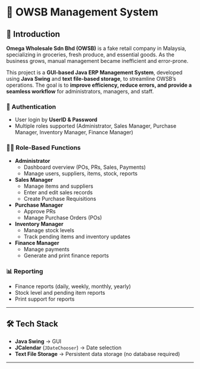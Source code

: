# 🏪 OWSB Management System

## 📌 Introduction
**Omega Wholesale Sdn Bhd (OWSB)** is a fake retail company in Malaysia, specializing in groceries, fresh produce, and essential goods. As the business grows, manual management became inefficient and error-prone.  

This project is a **GUI-based Java ERP Management System**, developed using **Java Swing** and **text file-based storage**, to streamline OWSB’s operations. The goal is to **improve efficiency, reduce errors, and provide a seamless workflow** for administrators, managers, and staff.

### 🔑 Authentication
- User login by **UserID & Password**
- Multiple roles supported (Administrator, Sales Manager, Purchase Manager, Inventory Manager, Finance Manager)

### 👩‍💼 Role-Based Functions
- **Administrator**
  - Dashboard overview (POs, PRs, Sales, Payments)
  - Manage users, suppliers, items, stock, reports
- **Sales Manager**
  - Manage items and suppliers
  - Enter and edit sales records
  - Create Purchase Requisitions
- **Purchase Manager**
  - Approve PRs
  - Manage Purchase Orders (POs)
- **Inventory Manager**
  - Manage stock levels
  - Track pending items and inventory updates
- **Finance Manager**
  - Manage payments
  - Generate and print finance reports

### 📊 Reporting
- Finance reports (daily, weekly, monthly, yearly)
- Stock level and pending item reports
- Print support for reports

---

## 🛠️ Tech Stack
- **Java Swing** → GUI
- **JCalendar** (`JDateChooser`) → Date selection
- **Text File Storage** → Persistent data storage (no database required)

---


